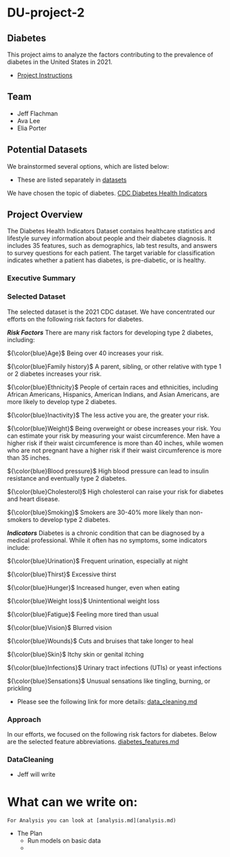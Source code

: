 # DU-project-2
## Diabetes

This project aims to analyze the factors contributing to the prevalence of diabetes in the United States in 2021.

- [Project Instructions](project-2-overview.md)

## Team
 
 - Jeff Flachman
 - Ava Lee
 - Elia Porter


 ## Potential Datasets

We brainstormed several options, which are listed below:

- These are listed separately in [datasets](data_sets.md)
  
We have chosen the topic of diabetes.
[CDC Diabetes Health Indicators](https://archive.ics.uci.edu/dataset/891/cdc+diabetes+health+indicators)


## Project Overview

The Diabetes Health Indicators Dataset contains healthcare statistics and lifestyle survey information about people and their diabetes diagnosis. It includes 35 features, such as demographics, lab test results, and answers to survey questions for each patient. The target variable for classification indicates whether a patient has diabetes, is pre-diabetic, or is healthy.
### Executive Summary


### Selected Dataset

The selected dataset is the 2021 CDC dataset.
We have concentrated our efforts on the following risk factors for diabetes.

***Risk Factors*** 
 There are many risk factors for developing type 2 diabetes, including:

${\color{blue}Age}$ Being over 40 increases your risk.    

${\color{blue}Family history}$ A parent, sibling, or other relative with type 1 or 2 diabetes increases your risk.

${\color{blue}Ethnicity}$ People of certain races and ethnicities, including African Americans, Hispanics, American Indians, and Asian Americans, are more likely to develop type 2 diabetes.

${\color{blue}Inactivity}$ The less active you are, the greater your risk.

${\color{blue}Weight}$ Being overweight or obese increases your risk. You can estimate your risk by measuring your waist circumference. Men have a higher risk if their waist circumference is more than 40 inches, while women who are not pregnant have a higher risk if their waist circumference is more than 35 inches.

${\color{blue}Blood pressure}$ High blood pressure can lead to insulin resistance and eventually type 2 diabetes.

${\color{blue}Cholesterol}$ High cholesterol can raise your risk for diabetes and heart disease.

${\color{blue}Smoking}$ Smokers are 30-40% more likely than non-smokers to develop type 2 diabetes.

***Indicators***
Diabetes is a chronic condition that can be diagnosed by a medical professional. While it often has no symptoms, some indicators include:

${\color{blue}Urination}$ Frequent urination, especially at night

${\color{blue}Thirst}$ Excessive thirst

${\color{blue}Hunger}$ Increased hunger, even when eating

${\color{blue}Weight loss}$ Unintentional weight loss

${\color{blue}Fatigue}$ Feeling more tired than usual

${\color{blue}Vision}$ Blurred vision

${\color{blue}Wounds}$ Cuts and bruises that take longer to heal

${\color{blue}Skin}$ Itchy skin or genital itching

${\color{blue}Infections}$ Urinary tract infections (UTIs) or yeast infections

${\color{blue}Sensations}$ Unusual sensations like tingling, burning, or prickling

- Please see the following link for more details: [data_cleaning.md](data_cleaning.md)
### Approach

In our efforts, we focused on the following risk factors for diabetes. Below are the selected feature abbreviations.
[diabetes_features.md](diabetes_features.md)

### DataCleaning 

- Jeff will write



# What can we write on:


    

    For Analysis you can look at [analysis.md](analysis.md)



- The Plan
    - Run models on basic data
    - 
